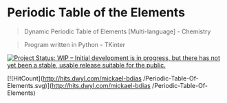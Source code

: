 # Periodic Table of the Elements

> Dynamic Periodic Table of Elements [Multi-language] - Chemistry

> Program written in Python - TKinter

[![Project Status: WIP – Initial development is in progress, but there has not yet been a stable, usable release suitable for the public.](https://www.repostatus.org/badges/latest/wip.svg)](https://www.repostatus.org/#wip)

[![HitCount](http://hits.dwyl.com/mickael-bdias /Periodic-Table-Of-Elements.svg)](http://hits.dwyl.com/mickael-bdias /Periodic-Table-Of-Elements)

